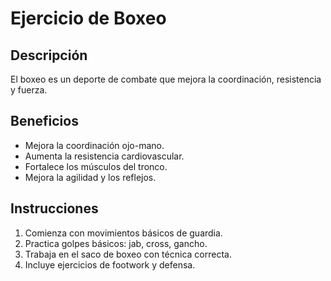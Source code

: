 # Ejercicio de Boxeo

## Descripción
El boxeo es un deporte de combate que mejora la coordinación, resistencia y fuerza.

## Beneficios
- Mejora la coordinación ojo-mano.
- Aumenta la resistencia cardiovascular.
- Fortalece los músculos del tronco.
- Mejora la agilidad y los reflejos.

## Instrucciones
1. Comienza con movimientos básicos de guardia.
2. Practica golpes básicos: jab, cross, gancho.
3. Trabaja en el saco de boxeo con técnica correcta.
4. Incluye ejercicios de footwork y defensa.
